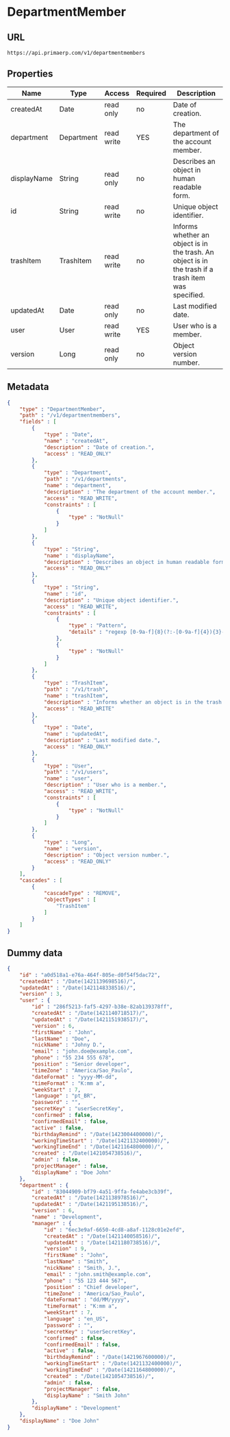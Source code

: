 DepartmentMember
==

## URL

	https://api.primaerp.com/v1/departmentmembers

## Properties

| Name        | Type       | Access     | Required                                                               | Description                                                                                         |
|-------------|------------|------------|------------------------------------------------------------------------|-----------------------------------------------------------------------------------------------------|
| createdAt   | Date       | read only  | no                                                                     | Date of creation.                                                                                   |
| department  | Department | read write | YES                                                                    | The department of the account member.                                                               |
| displayName | String     | read only  | no                                                                     | Describes an object in human readable form.                                                         |
| id          | String     | read write | no                                                                     | Unique object identifier.                                                                           |
| trashItem   | TrashItem  | read write | no                                                                     | Informs whether an object is in the trash. An object is in the trash if a trash item was specified. |
| updatedAt   | Date       | read only  | no                                                                     | Last modified date.                                                                                 |
| user        | User       | read write | YES                                                                    | User who is a member.                                                                               |
| version     | Long       | read only  | no                                                                     | Object version number.                                                                              |

## Metadata

```JSON
{
	"type" : "DepartmentMember",
	"path" : "/v1/departmentmembers",
	"fields" : [
		{
			"type" : "Date",
			"name" : "createdAt",
			"description" : "Date of creation.",
			"access" : "READ_ONLY"
		},
		{
			"type" : "Department",
			"path" : "/v1/departments",
			"name" : "department",
			"description" : "The department of the account member.",
			"access" : "READ_WRITE",
			"constraints" : [
				{
					"type" : "NotNull"
				}
			]
		},
		{
			"type" : "String",
			"name" : "displayName",
			"description" : "Describes an object in human readable form.",
			"access" : "READ_ONLY"
		},
		{
			"type" : "String",
			"name" : "id",
			"description" : "Unique object identifier.",
			"access" : "READ_WRITE",
			"constraints" : [
				{
					"type" : "Pattern",
					"details" : "regexp [0-9a-f]{8}(?:-[0-9a-f]{4}){3}-[0-9a-f]{12}"
				},
				{
					"type" : "NotNull"
				}
			]
		},
		{
			"type" : "TrashItem",
			"path" : "/v1/trash",
			"name" : "trashItem",
			"description" : "Informs whether an object is in the trash. An object is in the trash if a trash item was specified.",
			"access" : "READ_WRITE"
		},
		{
			"type" : "Date",
			"name" : "updatedAt",
			"description" : "Last modified date.",
			"access" : "READ_ONLY"
		},
		{
			"type" : "User",
			"path" : "/v1/users",
			"name" : "user",
			"description" : "User who is a member.",
			"access" : "READ_WRITE",
			"constraints" : [
				{
					"type" : "NotNull"
				}
			]
		},
		{
			"type" : "Long",
			"name" : "version",
			"description" : "Object version number.",
			"access" : "READ_ONLY"
		}
	],
	"cascades" : [
		{
			"cascadeType" : "REMOVE",
			"objectTypes" : [
				"TrashItem"
			]
		}
	]
}
```

## Dummy data

```JSON
{
	"id" : "a0d518a1-e76a-464f-805e-d0f54f5dac72",
	"createdAt" : "/Date(1421139698516)/",
	"updatedAt" : "/Date(1421148338516)/",
	"version" : 3,
	"user" : {
		"id" : "286f5213-faf5-4297-b38e-82ab139378ff",
		"createdAt" : "/Date(1421140718517)/",
		"updatedAt" : "/Date(1421151938517)/",
		"version" : 6,
		"firstName" : "John",
		"lastName" : "Doe",
		"nickName" : "Johny D.",
		"email" : "john.doe@example.com",
		"phone" : "55 234 555 678",
		"position" : "Senior developer",
		"timeZone" : "America/Sao_Paulo",
		"dateFormat" : "yyyy-MM-dd",
		"timeFormat" : "K:mm a",
		"weekStart" : 7,
		"language" : "pt_BR",
		"password" : "",
		"secretKey" : "userSecretKey",
		"confirmed" : false,
		"confirmedEmail" : false,
		"active" : false,
		"birthdayRemind" : "/Date(1423004400000)/",
		"workingTimeStart" : "/Date(1421132400000)/",
		"workingTimeEnd" : "/Date(1421164800000)/",
		"created" : "/Date(1421054738516)/",
		"admin" : false,
		"projectManager" : false,
		"displayName" : "Doe John"
	},
	"department" : {
		"id" : "83044909-bf79-4a51-9ffa-fe4abe3cb39f",
		"createdAt" : "/Date(1421138978516)/",
		"updatedAt" : "/Date(1421195138516)/",
		"version" : 6,
		"name" : "Development",
		"manager" : {
			"id" : "6ec3e9af-6650-4cd8-a8af-1128c01e2efd",
			"createdAt" : "/Date(1421140058516)/",
			"updatedAt" : "/Date(1421180738516)/",
			"version" : 9,
			"firstName" : "John",
			"lastName" : "Smith",
			"nickName" : "Smith, J.",
			"email" : "john.smith@example.com",
			"phone" : "55 123 444 567",
			"position" : "Chief developer",
			"timeZone" : "America/Sao_Paulo",
			"dateFormat" : "dd/MM/yyyy",
			"timeFormat" : "K:mm a",
			"weekStart" : 7,
			"language" : "en_US",
			"password" : "",
			"secretKey" : "userSecretKey",
			"confirmed" : false,
			"confirmedEmail" : false,
			"active" : false,
			"birthdayRemind" : "/Date(1421967600000)/",
			"workingTimeStart" : "/Date(1421132400000)/",
			"workingTimeEnd" : "/Date(1421164800000)/",
			"created" : "/Date(1421054738516)/",
			"admin" : false,
			"projectManager" : false,
			"displayName" : "Smith John"
		},
		"displayName" : "Development"
	},
	"displayName" : "Doe John"
}
```
